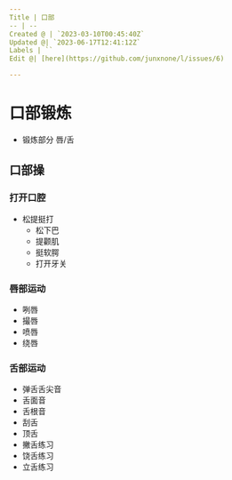 ```yaml
---
Title | 口部
-- | --
Created @ | `2023-03-10T00:45:40Z`
Updated @| `2023-06-17T12:41:12Z`
Labels | ``
Edit @| [here](https://github.com/junxnone/l/issues/6)

---
```

# 口部锻炼
- 锻炼部分 唇/舌


## 口部操
### 打开口腔
- 松提挺打
  - 松下巴
  - 提颧肌
  - 挺软腭
  - 打开牙关

### 唇部运动
- 咧唇
- 撮唇
- 喷唇
- 绕唇

### 舌部运动
- 弹舌舌尖音
- 舌面音
- 舌根音
- 刮舌
- 顶舌
- 撇舌练习
- 饶舌练习
- 立舌练习

 
